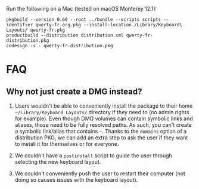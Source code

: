 Run the following on a Mac (tested on macOS Monterey 12.1):

```
pkgbuild --version 0.60 --root ../bundle --scripts scripts --identifier qwerty-fr.org.pkg --install-location /Library/Keyboard\ Layouts/ qwerty-fr.pkg
productbuild --distribution distribution.xml qwerty-fr-distribution.pkg
codesign -s - qwerty-fr-distribution.pkg
```

# FAQ

## Why not just create a DMG instead?

1. Users wouldn't be able to conveniently install the package to their home `~/Library/Keyboard Layouts/` directory if they need to (no admin rights for example). Even though DMG volumes can contain symbolic links and aliases, those need to be fully resolved paths. As such, you can't create a symbolic link/alias that contains `~`. Thanks to the `domains` option of a distribution PKG, we can add an extra step to ask the user if they want to install it for themselves or for everyone.

2. We couldn't have a `postinstall` script to guide the user through selecting the new keyboard layout.

3. We couldn't conveniently push the user to restart their computer (not doing so causes issues with the keyboard layout).
